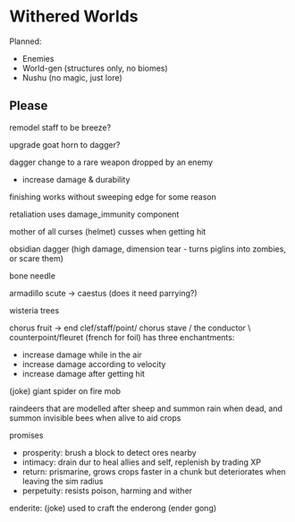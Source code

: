 # Withered Worlds

Planned:
- Enemies
- World-gen (structures only, no biomes)
- Nushu (no magic, just lore)

## Please

remodel staff to be breeze?

upgrade goat horn to dagger?

dagger change to a rare weapon dropped by an enemy
- increase damage & durability

finishing works without sweeping edge for some reason

retaliation uses damage_immunity component

mother of all curses (helmet) cusses when getting hit

obsidian dagger (high damage, dimension tear - turns piglins into zombies, or scare them)

bone needle

armadillo scute -> caestus (does it need parrying?)

wisteria trees

chorus fruit -> end clef/staff/point/ chorus stave / the conductor \ counterpoint/fleuret (french for foil)
has three enchantments:
- increase damage while in the air
- increase damage according to velocity
- increase damage after getting hit

(joke) giant spider on fire mob

raindeers that are modelled after sheep and summon rain when dead, and summon invisible bees when alive to aid crops

promises
- prosperity: brush a block to detect ores nearby
- intimacy: drain dur to heal allies and self, replenish by trading XP
- return: prismarine, grows crops faster in a chunk but deteriorates when leaving the sim radius
- perpetuity: resists poison, harming and wither

enderite: (joke) used to craft the enderong (ender gong)